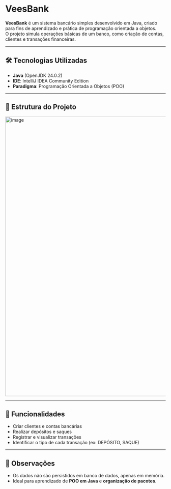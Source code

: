 # VeesBank

**VeesBank** é um sistema bancário simples desenvolvido em Java, criado para fins de aprendizado e prática de programação orientada a objetos.  
O projeto simula operações básicas de um banco, como criação de contas, clientes e transações financeiras.

---

## 🛠️ Tecnologias Utilizadas

- **Java** (OpenJDK 24.0.2)  
- **IDE**: IntelliJ IDEA Community Edition  
- **Paradigma**: Programação Orientada a Objetos (POO)  

---

## 📂 Estrutura do Projeto


<img width="1244" height="879" alt="image" src="https://github.com/user-attachments/assets/a138a268-5be8-4be8-ae9d-3a45f50eaf49" />


---

## 📖 Funcionalidades

- Criar clientes e contas bancárias  
- Realizar depósitos e saques  
- Registrar e visualizar transações  
- Identificar o tipo de cada transação (ex: DEPÓSITO, SAQUE)  

---

## 📌 Observações

- Os dados não são persistidos em banco de dados, apenas em memória.  
- Ideal para aprendizado de **POO em Java** e **organização de pacotes**.  

